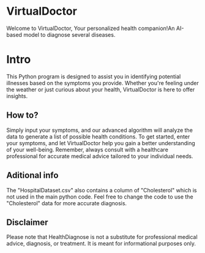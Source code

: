 # VirtualDoctor
Welcome to VirtualDoctor, Your personalized health companion!An AI-based model to diagnose several diseases.

# Intro
This Python program is designed to assist you in identifying potential illnesses based on the symptoms you provide.
Whether you're feeling under the weather or just curious about your health, VirtualDoctor is here to offer insights.

## How to?
Simply input your symptoms, and our advanced algorithm will analyze the data to generate a list of possible health conditions. 
To get started, enter your symptoms, and let VirtualDoctor help you gain a better understanding of your well-being.
Remember, always consult with a healthcare professional for accurate medical advice tailored to your individual needs.

## Aditional info
The "HospitalDataset.csv" also contains a column of "Cholesterol" which is not used in the main python code.
Feel free to change the code to use the "Cholesterol" data for more accurate diagnosis.

## Disclaimer
Please note that HealthDiagnose is not a substitute for professional medical advice, diagnosis, or treatment.
It is meant for informational purposes only.
